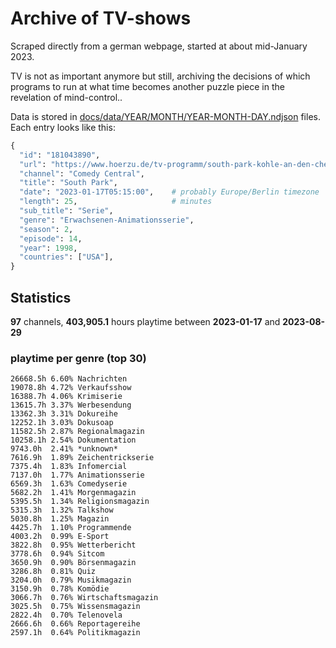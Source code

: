 # Archive of TV-shows

Scraped directly from a german webpage, started at about mid-January 2023.

TV is not as important anymore but still, archiving the decisions of which programs to run at what time
becomes another puzzle piece in the revelation of mind-control.. 

Data is stored in [docs/data/YEAR/MONTH/YEAR-MONTH-DAY.ndjson](docs/data/) files. 
Each entry looks like this:

```python
{
  "id": "181043890", 
  "url": "https://www.hoerzu.de/tv-programm/south-park-kohle-an-den-chefkoch/bid_181043890/", 
  "channel": "Comedy Central", 
  "title": "South Park", 
  "date": "2023-01-17T05:15:00",    # probably Europe/Berlin timezone 
  "length": 25,                     # minutes 
  "sub_title": "Serie", 
  "genre": "Erwachsenen-Animationsserie", 
  "season": 2, 
  "episode": 14, 
  "year": 1998, 
  "countries": ["USA"],
}
```

## Statistics

**97** channels, **403,905.1** hours playtime between **2023-01-17** and **2023-08-29**


### playtime per genre (top 30)

    26668.5h 6.60% Nachrichten
    19078.8h 4.72% Verkaufsshow
    16388.7h 4.06% Krimiserie
    13615.7h 3.37% Werbesendung
    13362.3h 3.31% Dokureihe
    12252.1h 3.03% Dokusoap
    11582.5h 2.87% Regionalmagazin
    10258.1h 2.54% Dokumentation
    9743.0h  2.41% *unknown*
    7616.9h  1.89% Zeichentrickserie
    7375.4h  1.83% Infomercial
    7137.0h  1.77% Animationsserie
    6569.3h  1.63% Comedyserie
    5682.2h  1.41% Morgenmagazin
    5395.5h  1.34% Religionsmagazin
    5315.3h  1.32% Talkshow
    5030.8h  1.25% Magazin
    4425.7h  1.10% Programmende
    4003.2h  0.99% E-Sport
    3822.8h  0.95% Wetterbericht
    3778.6h  0.94% Sitcom
    3650.9h  0.90% Börsenmagazin
    3286.8h  0.81% Quiz
    3204.0h  0.79% Musikmagazin
    3150.9h  0.78% Komödie
    3066.7h  0.76% Wirtschaftsmagazin
    3025.5h  0.75% Wissensmagazin
    2822.4h  0.70% Telenovela
    2666.6h  0.66% Reportagereihe
    2597.1h  0.64% Politikmagazin
